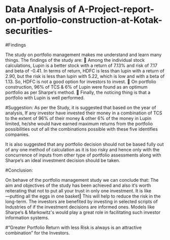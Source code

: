 # Data Analysis of A-Project-report-on-portfolio-construction-at-Kotak-securities-

#Findings

The study on portfolio management makes me understand and learn many things. The
findings of the study are:
 Among the individual stock calculations, Lupin is a better stock with a return of 7.13%
and risk of 7.17 and beta of -0.41. In terms of return, HDFC is less than lupin with a
return of 2.90, but the risk is less than lupin with 5.22, which is low and with a beta of
1.13. So, HDFC is not a good option for investors to invest.
 On portfolio construction, 96% of TCS & 6% of Lupin were found as an optimum
portfolio as per Sharpe‘s method.
 Finally, the noticing thing is that a portfolio with Lupin is well performed.

#Suggestion:
As per the Study, it is suggested that based on the year of analysis, If any investor
have invested their money in a combination of TCS to the extent of 96% of their
money & other 6% of the money in Lupin limited, he/she would have earned
maximum returns from the portfolio possibilities out of all the combinations possible
with these five identifies companies.

It is also suggested that any portfolio decision should not be based fully out of any
one method of calculation as it is too risky and hence only with the concurrence of
inputs from other type of portfolio assessments along with Sharpe‘s an ideal
investment decision should be taken.

#Conclusion:

On behave of the portfolio management study we can conclude that: The aim and objectives
of the study has been achieved and also it‘s worth reiterating that not to put all your trust in
only one investment. It is like ―putting all the eggs in one basket‖ This will help to reduce the
risk in the long-term. The investors are benefited by investing in selected scripts of Industries
of if the investment decisions are informed ones. Models like Sharpe‘s & Markowitz's would
play a great role in facilitating such investor information systems.

#“Greater Portfolio Return with less Risk is always is an attractive combination” for the
Investors.

